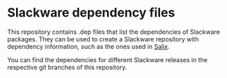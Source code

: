 # Slackware dependency files

This repository contains .dep files that list the dependencies of
Slackware packages. They can be used to create a Slackware repository
with dependency information, such as the ones used in
[Salix](https://salixos.org).

You can find the dependencies for different Slackware releases in the
respective git branches of this repository.

